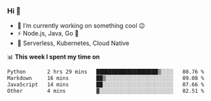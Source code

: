 ### Hi 👋

<!--
**nodejh/nodejh** is a ✨ _special_ ✨ repository because its `README.md` (this file) appears on your GitHub profile.

Here are some ideas to get you started:

- 🔭 I’m currently working on ...
- 🌱 I’m currently learning ...
- 👯 I’m looking to collaborate on ...
- 🤔 I’m looking for help with ...
- 💬 Ask me about ...
- 📫 How to reach me: ...
- 😄 Pronouns: ...
- ⚡ Fun fact: ...
-->

- 🔭 I’m currently working on something cool :wink:
- ⚡ Node.js, Java, Go :thought_balloon:
- 🤖 Serverless, Kubernetes, Cloud Native

📊 **This week I spent my time on**

<!--START_SECTION:waka-->

```txt
Python       2 hrs 29 mins   ████████████████████▒░░░░   80.76 %
Markdown     16 mins         ██▒░░░░░░░░░░░░░░░░░░░░░░   09.08 %
JavaScript   14 mins         ██░░░░░░░░░░░░░░░░░░░░░░░   07.66 %
Other        4 mins          ▓░░░░░░░░░░░░░░░░░░░░░░░░   02.51 %
```

<!--END_SECTION:waka-->


<!--
:traffic_light: **Visitors**

![visitors](https://visitor-badge.glitch.me/badge?page_id=nodejh.nodejh)
-->
